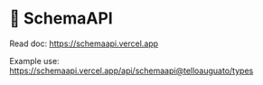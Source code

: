 # 🐚 SchemaAPI

Read doc: https://schemaapi.vercel.app

Example use: https://schemaapi.vercel.app/api/schemaapi@telloauguato/types
